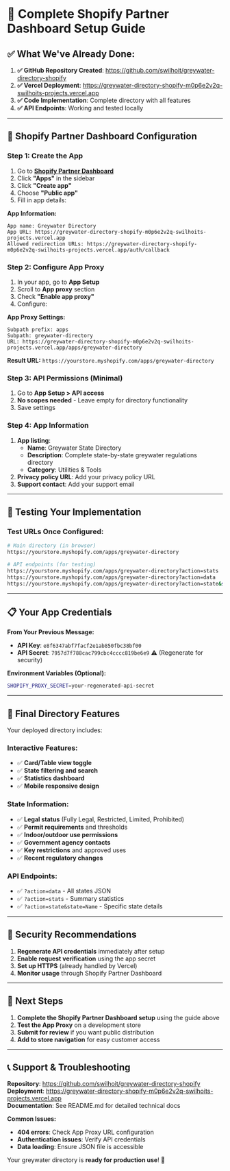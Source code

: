 # 🚀 Complete Shopify Partner Dashboard Setup Guide

## ✅ **What We've Already Done:**

1. **✅ GitHub Repository Created**: https://github.com/swilhoit/greywater-directory-shopify
2. **✅ Vercel Deployment**: https://greywater-directory-shopify-m0p6e2v2q-swilhoits-projects.vercel.app  
3. **✅ Code Implementation**: Complete directory with all features
4. **✅ API Endpoints**: Working and tested locally

---

## 🔧 **Shopify Partner Dashboard Configuration**

### Step 1: Create the App
1. Go to **[Shopify Partner Dashboard](https://partners.shopify.com)**
2. Click **"Apps"** in the sidebar
3. Click **"Create app"**
4. Choose **"Public app"**
5. Fill in app details:

**App Information:**
```
App name: Greywater Directory
App URL: https://greywater-directory-shopify-m0p6e2v2q-swilhoits-projects.vercel.app
Allowed redirection URLs: https://greywater-directory-shopify-m0p6e2v2q-swilhoits-projects.vercel.app/auth/callback
```

### Step 2: Configure App Proxy
1. In your app, go to **App Setup**
2. Scroll to **App proxy** section
3. Check **"Enable app proxy"**
4. Configure:

**App Proxy Settings:**
```
Subpath prefix: apps
Subpath: greywater-directory  
URL: https://greywater-directory-shopify-m0p6e2v2q-swilhoits-projects.vercel.app/apps/greywater-directory
```

**Result URL:** `https://yourstore.myshopify.com/apps/greywater-directory`

### Step 3: API Permissions (Minimal)
1. Go to **App Setup > API access**
2. **No scopes needed** - Leave empty for directory functionality
3. Save settings

### Step 4: App Information
1. **App listing**: 
   - **Name**: Greywater State Directory
   - **Description**: Complete state-by-state greywater regulations directory
   - **Category**: Utilities & Tools
2. **Privacy policy URL**: Add your privacy policy URL
3. **Support contact**: Add your support email

---

## 🧪 **Testing Your Implementation**

### Test URLs Once Configured:
```bash
# Main directory (in browser)
https://yourstore.myshopify.com/apps/greywater-directory

# API endpoints (for testing)  
https://yourstore.myshopify.com/apps/greywater-directory?action=stats
https://yourstore.myshopify.com/apps/greywater-directory?action=data
https://yourstore.myshopify.com/apps/greywater-directory?action=state&state=California
```

---

## 📋 **Your App Credentials**

**From Your Previous Message:**
- **API Key**: `e8f6347abf7facf2e1ab850fbc38bf00`
- **API Secret**: `7957d7f788cac799cbc4cccc819be6e9` ⚠️ (Regenerate for security)

**Environment Variables (Optional):**
```bash
SHOPIFY_PROXY_SECRET=your-regenerated-api-secret
```

---

## 🎯 **Final Directory Features**

Your deployed directory includes:

### **Interactive Features:**
- ✅ **Card/Table view toggle**
- ✅ **State filtering and search**
- ✅ **Statistics dashboard**
- ✅ **Mobile responsive design**

### **State Information:**
- ✅ **Legal status** (Fully Legal, Restricted, Limited, Prohibited)
- ✅ **Permit requirements** and thresholds
- ✅ **Indoor/outdoor use permissions**
- ✅ **Government agency contacts**
- ✅ **Key restrictions** and approved uses
- ✅ **Recent regulatory changes**

### **API Endpoints:**
- ✅ `?action=data` - All states JSON
- ✅ `?action=stats` - Summary statistics  
- ✅ `?action=state&state=Name` - Specific state details

---

## 🔐 **Security Recommendations**

1. **Regenerate API credentials** immediately after setup
2. **Enable request verification** using the app secret
3. **Set up HTTPS** (already handled by Vercel)
4. **Monitor usage** through Shopify Partner Dashboard

---

## 🚀 **Next Steps**

1. **Complete the Shopify Partner Dashboard setup** using the guide above
2. **Test the App Proxy** on a development store
3. **Submit for review** if you want public distribution
4. **Add to store navigation** for easy customer access

---

## 📞 **Support & Troubleshooting**

**Repository**: https://github.com/swilhoit/greywater-directory-shopify  
**Deployment**: https://greywater-directory-shopify-m0p6e2v2q-swilhoits-projects.vercel.app  
**Documentation**: See README.md for detailed technical docs

**Common Issues:**
- **404 errors**: Check App Proxy URL configuration
- **Authentication issues**: Verify API credentials
- **Data loading**: Ensure JSON file is accessible

Your greywater directory is **ready for production use**! 🌊